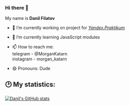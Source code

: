 ### Hi there 👋

My name is **Danil Filatov**


- 🔭 I’m currently working on project for [*Yandex.Praktikum*](http://practicum.yandex.ru)
- 🌱 I’m currently learning JavaScript modules
- 📫 How to reach me:   
telegram - @MorganKatarn  
instagram - morgan_katarn

- 😄 Pronouns: Dude

## 🕑 My statistics:

[![Danil's GitHub stats](https://github-readme-stats.vercel.app/api?username=KaerMorgan&count_private=true&theme=radical)](https://github.com/anuraghazra/github-readme-stats)
